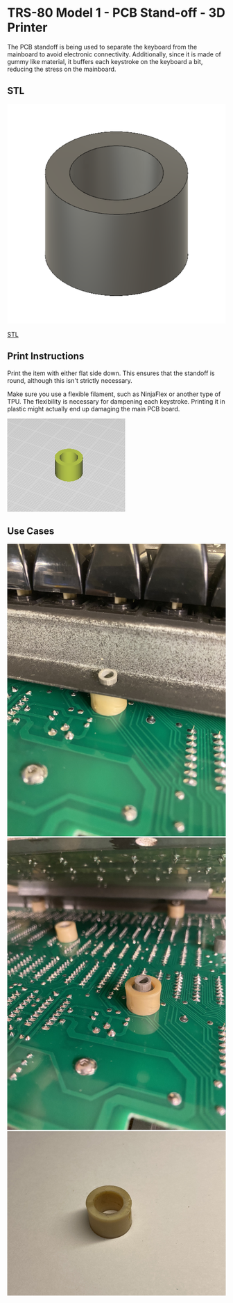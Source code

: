 # TRS-80 Model 1 - PCB Stand-off - 3D Printer

The PCB standoff is being used to separate the keyboard from the mainboard to avoid electronic connectivity. Additionally, since it is made of gummy like material, it buffers each keystroke on the keyboard a bit, reducing the stress on the mainboard.

## STL

![View 1](Images/PCB_Standoff.png)

[STL](PCB_Standoff.stl)

## Print Instructions

Print the item with either flat side down. This ensures that the standoff is round, although this isn't strictly necessary.

Make sure you use a flexible filament, such as NinjaFlex or another type of TPU. The flexibility is necessary for dampening each keystroke. Printing it in plastic might actually end up damaging the main PCB board.

![Print](Images/Print.png)

## Use Cases

![Buffering and Positioning](Images/IMG_1258_Small.png)
![Distribution across PCB](Images/IMG_1259_Small.png)
![By Itself](Images/IMG_1173_Small.png)
